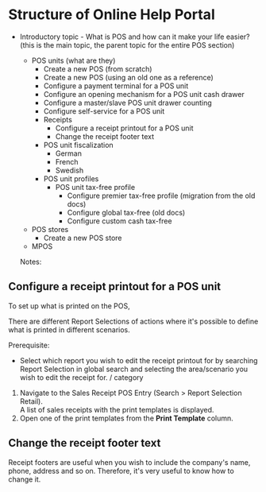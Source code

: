 # Structure of Online Help Portal

- Introductory topic - What is POS and how can it make your life easier? (this is the main topic, the parent topic for the entire POS section)
    - POS units (what are they)
        - Create a new POS (from scratch)
        - Create a new POS (using an old one as a reference)
        - Configure a payment terminal for a POS unit
        - Configure an opening mechanism for a POS unit cash drawer
        - Configure a master/slave POS unit drawer counting
        - Configure self-service for a POS unit
        - Receipts
            - Configure a receipt printout for a POS unit
            - Change the receipt footer text
        - POS unit fiscalization
            - German
            - French
            - Swedish
        - POS unit profiles
            - POS unit tax-free profile
                - Configure premier tax-free profile (migration from the old docs)
                - Configure global tax-free (old docs)
                - Configure custom cash tax-free
    - POS stores 
        - Create a new POS store
    - MPOS



    Notes:

    
## Configure a receipt printout for a POS unit

To set up what is printed on the POS, 

There are different Report Selections of actions where it's possible to define what is printed in different scenarios.

Prerequisite:
 - Select which report you wish to edit the receipt printout for by searching Report Selection in global search and selecting the area/scenario you wish to edit the receipt for. / category


1. Navigate to the Sales Receipt POS Entry (Search > Report Selection Retail).  
   A list of sales receipts with the print templates is displayed.
2. Open one of the print templates from the **Print Template** column.

## Change the receipt footer text

Receipt footers are useful when you wish to include the company's name, phone, address and so on. Therefore, it's very useful to know how to change it.

<!-- Related links placeholder -->